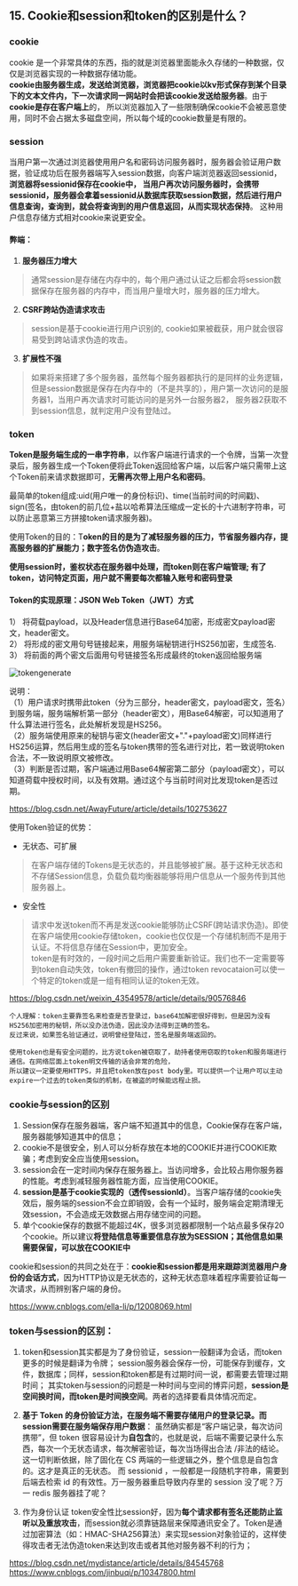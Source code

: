## 15. Cookie和session和token的区别是什么？
### cookie
cookie 是一个非常具体的东西，指的就是浏览器里面能永久存储的一种数据，仅仅是浏览器实现的一种数据存储功能。  
**cookie由服务器生成，发送给浏览器，浏览器把cookie以kv形式保存到某个目录下的文本文件内，下一次请求同一网站时会把该cookie发送给服务器**。由于**cookie是存在客户端上**的，
所以浏览器加入了一些限制确保cookie不会被恶意使用，同时不会占据太多磁盘空间，所以每个域的cookie数量是有限的。

### session
当用户第一次通过浏览器使用用户名和密码访问服务器时，服务器会验证用户数据，验证成功后在服务器端写入session数据，向客户端浏览器返回sessionid，**浏览器将sessionid保存在cookie中，
当用户再次访问服务器时，会携带sessionid，服务器会拿着sessionid从数据库获取session数据，然后进行用户信息查询，查询到，就会将查询到的用户信息返回，从而实现状态保持**。
这种用户信息存储方式相对cookie来说更安全。

#### 弊端：
1. **服务器压力增大**  
> 通常session是存储在内存中的，每个用户通过认证之后都会将session数据保存在服务器的内存中，而当用户量增大时，服务器的压力增大。
2. **CSRF跨站伪造请求攻击**  
> session是基于cookie进行用户识别的, cookie如果被截获，用户就会很容易受到跨站请求伪造的攻击。
3. **扩展性不强**  
> 如果将来搭建了多个服务器，虽然每个服务器都执行的是同样的业务逻辑，但是session数据是保存在内存中的（不是共享的），用户第一次访问的是服务器1，当用户再次请求时可能访问的是另外一台服务器2，
> 服务器2获取不到session信息，就判定用户没有登陆过。

### token
**Token是服务端生成的一串字符串**，以作客户端进行请求的一个令牌，当第一次登录后，服务器生成一个Token便将此Token返回给客户端，以后客户端只需带上这个Token前来请求数据即可，**无需再次带上用户名和密码**。

最简单的token组成:uid(用户唯一的身份标识)、time(当前时间的时间戳)、sign(签名，由token的前几位+盐以哈希算法压缩成一定长的十六进制字符串，可以防止恶意第三方拼接token请求服务器)。

使用Token的目的：T**oken的目的是为了减轻服务器的压力，节省服务器内存，提高服务器的扩展能力；数字签名仿伪造攻击**。

**使用session时，鉴权状态在服务器中处理，而token则在客户端管理; 有了token，访问特定页面，用户就不需要每次都输入账号和密码登录**


#### Token的实现原理：JSON Web Token（JWT）方式
1） 将荷载payload，以及Header信息进行Base64加密，形成密文payload密文，header密文。  
2） 将形成的密文用句号链接起来，用服务端秘钥进行HS256加密，生成签名.  
3） 将前面的两个密文后面用句号链接签名形成最终的token返回给服务端  

![tokengenerate](https://img-blog.csdnimg.cn/20191026104926702.png?x-oss-process=image/watermark,type_ZmFuZ3poZW5naGVpdGk,shadow_10,text_aHR0cHM6Ly9ibG9nLmNzZG4ubmV0L0F3YXlGdXR1cmU=,size_16,color_FFFFFF,t_70)

说明：  
（1）用户请求时携带此token（分为三部分，header密文，payload密文，签名）到服务端，服务端解析第一部分（header密文），用Base64解密，可以知道用了什么算法进行签名，此处解析发现是HS256。  
（2）服务端使用原来的秘钥与密文(header密文+"."+payload密文)同样进行HS256运算，然后用生成的签名与token携带的签名进行对比，若一致说明token合法，不一致说明原文被修改。  
（3）判断是否过期，客户端通过用Base64解密第二部分（payload密文），可以知道荷载中授权时间，以及有效期。通过这个与当前时间对比发现token是否过期。  

https://blog.csdn.net/AwayFuture/article/details/102753627

使用Token验证的优势：  
* 无状态、可扩展
> 在客户端存储的Tokens是无状态的，并且能够被扩展。基于这种无状态和不存储Session信息，负载负载均衡器能够将用户信息从一个服务传到其他服务器上。

* 安全性
> 请求中发送token而不再是发送cookie能够防止CSRF(跨站请求伪造)。即使在客户端使用cookie存储token，cookie也仅仅是一个存储机制而不是用于认证。不将信息存储在Session中，更加安全。  
token是有时效的，一段时间之后用户需要重新验证。我们也不一定需要等到token自动失效，token有撤回的操作，通过token revocataion可以使一个特定的token或是一组有相同认证的token无效。

https://blog.csdn.net/weixin_43549578/article/details/90576846


    个人理解：token主要靠签名来检查是否登录过，base64加解密很好得到，但是因为没有HS256加密用的秘钥，所以没办法伪造，因此没办法得到正确的签名。
    反过来说，如果签名验证通过，说明曾经登陆过，签名是服务端返回的。
    
    使用token也是有安全问题的，比方说token被窃取了，劫持者使用窃取的token和服务端进行通信。在网络层面上token明文传输的话会非常的危险，
    所以建议一定要使用HTTPS，并且把token放在post body里。可以提供一个让用户可以主动expire一个过去的token类似的机制，在被盗的时候能远程止损。

### cookie与session的区别
1. Session保存在服务器端，客户端不知道其中的信息，Cookie保存在客户端，服务器能够知道其中的信息；
2. cookie不是很安全，别人可以分析存放在本地的COOKIE并进行COOKIE欺骗；考虑到安全应当使用session。
3. session会在一定时间内保存在服务器上。当访问增多，会比较占用你服务器的性能。考虑到减轻服务器性能方面，应当使用COOKIE。
4. **session是基于cookie实现的（透传sessionId）**。当客户端存储的cookie失效后，服务端的session不会立即销毁，会有一个延时，服务端会定期清理无效session，不会造成无效数据占用存储空间的问题。
5. 单个cookie保存的数据不能超过4K，很多浏览器都限制一个站点最多保存20个cookie。所以建议**将登陆信息等重要信息存放为SESSION；其他信息如果需要保留，可以放在COOKIE中**

cookie和session的共同之处在于：**cookie和session都是用来跟踪浏览器用户身份的会话方式**，因为HTTP协议是无状态的，这种无状态意味着程序需要验证每一次请求，从而辨别客户端的身份。

https://www.cnblogs.com/ella-li/p/12008069.html

### token与session的区别：
1. token和session其实都是为了身份验证，session一般翻译为会话，而token更多的时候是翻译为令牌；
session服务器会保存一份，可能保存到缓存，文件，数据库；同样，session和token都是有过期时间一说，都需要去管理过期时间；
其实token与session的问题是一种时间与空间的博弈问题，**session是空间换时间，而token是时间换空间**。两者的选择要看具体情况而定。

2. **基于 Token 的身份验证方法，在服务端不需要存储用户的登录记录。而session需要在服务端保存用户数据**：
虽然确实都是“客户端记录，每次访问携带”，但 token 很容易设计为**自包含**的，也就是说，后端不需要记录什么东西，每次一个无状态请求，每次解密验证，每次当场得出合法 /非法的结论。这一切判断依据，除了固化在 CS 两端的一些逻辑之外，整个信息是自包含的。这才是真正的无状态。 
而 sessionid ，一般都是一段随机字符串，需要到后端去检索 id 的有效性。万一服务器重启导致内存里的 session 没了呢？万一 redis 服务器挂了呢？

3. 作为身份认证 token安全性比session好，因为**每个请求都有签名还能防止监听以及重放攻击**，而session就必须靠链路层来保障通讯安全了。Token是通过加密算法（如：HMAC-SHA256算法）来实现session对象验证的，这样使得攻击者无法伪造token来达到攻击或者其他对服务器不利的行为；

https://blog.csdn.net/mydistance/article/details/84545768  
https://www.cnblogs.com/jinbuqi/p/10347800.html
